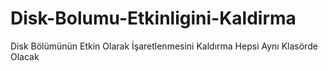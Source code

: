 # Disk-Bolumu-Etkinligini-Kaldirma
Disk Bölümünün Etkin Olarak İşaretlenmesini Kaldırma
Hepsi Aynı Klasörde Olacak
